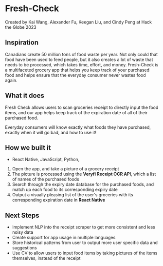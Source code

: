 # Fresh-Check

Created by Kai Wang, Alexander Fu, Keegan Liu, and Cindy Peng at Hack the Globe 2023

## Inspiration

Canadians create 50 million tons of food waste per year. Not only could that food have been used to feed people, but it also creates a lot of waste that needs to be processed, which takes time, effort, and money. Fresh-Check is a multifaceted grocery app that helps you keep track of your purchased food and helps ensure that the everyday consumer never wastes food again.

## What it does

Fresh Check allows users to scan groceries receipt to directly input the food items, and our app helps keep track of the expiration date of all of their purchased food.

Everyday consumers will know exactly what foods they have purchased, exactly when it will go bad, and how to use it! ​

## How we built it

- React Native, JavaScript, Python,

1. Open the app, and take a picture of a grocery receipt
2. The picture is processed using the **Veryfi Receipt OCR API**, which a list of names of the purchased foods
3. Search through the expiry date database for the purchased foods, and match up each food to its corresponding expiry date
4. Output a visually pleasing list of the user's groceries with its corresponding expiration date in **React Native**
   ​

## Next Steps

- Implement NLP into the receipt scraper to get more consistent and less noisy data
- Create support for app usage in multiple languages
- Store historical patterns from user to output more user specific data and suggestions
- Use CV to allow users to input food items by taking pictures of the items themselves, instead of the receipt
